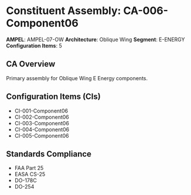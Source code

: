 # Constituent Assembly: CA-006-Component06

**AMPEL**: AMPEL-07-OW
**Architecture**: Oblique Wing
**Segment**: E-ENERGY
**Configuration Items**: 5

## CA Overview
Primary assembly for Oblique Wing E Energy components.

## Configuration Items (CIs)
- CI-001-Component06
- CI-002-Component06
- CI-003-Component06
- CI-004-Component06
- CI-005-Component06

## Standards Compliance
- FAA Part 25
- EASA CS-25
- DO-178C
- DO-254
